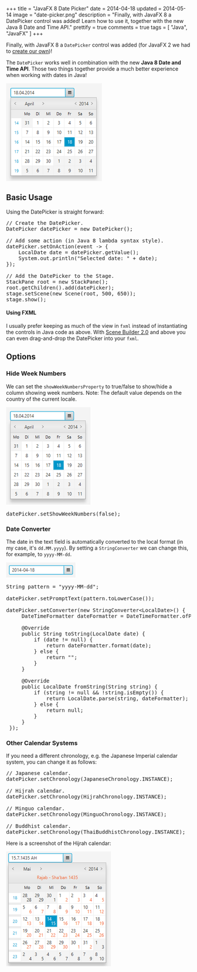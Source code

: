+++
title = "JavaFX 8 Date Picker"
date = 2014-04-18
updated = 2014-05-14
image = "date-picker.png"
description = "Finally, with JavaFX 8 a DatePicker control was added! Learn how to use it, together with the new Java 8 Date and Time API."
prettify = true
comments = true
tags = [ "Java", "JavaFX" ]
+++

Finally, with JavaFX 8 a `DatePicker` control was added (for JavaFX 2 we had to [create our own](/blog/javafx-2-date-picker))! 

The `DatePicker` works well in combination with the new **Java 8 Date and Time API**. Those two things together provide a much better experience when working with dates in Java!

![JavaFX Date Picker](date-picker.png)


## Basic Usage

Using the DatePicker is straight forward:

<pre class="prettyprint lang-java">
// Create the DatePicker.
DatePicker datePicker = new DatePicker();

// Add some action (in Java 8 lambda syntax style).
datePicker.setOnAction(event -> {
    LocalDate date = datePicker.getValue();
    System.out.println("Selected date: " + date);
});

// Add the DatePicker to the Stage.
StackPane root = new StackPane();
root.getChildren().add(datePicker);
stage.setScene(new Scene(root, 500, 650));
stage.show();
</pre>

#### Using FXML

I usually prefer keeping as much of the view in `fxml` instead of instantiating the controls in Java code as above. With [Scene Builder 2.0](http://www.oracle.com/technetwork/java/javase/downloads/javafxscenebuilder-info-2157684.html) and above you can even drag-and-drop the DatePicker into your `fxml`.


## Options

### Hide Week Numbers

We can set the `showWeekNumbersProperty` to true/false to show/hide a column showing week numbers. Note: The default value depends on the country of the current locale. 

![JavaFX Date Picker No Weeks](date-picker-no-weeks.png)

<pre class="prettyprint lang-java">
datePicker.setShowWeekNumbers(false);
</pre>


### Date Converter

The date in the text field is automatically converted to the local format (in my case, it's `dd.MM.yyyy`). By setting a `StringConverter` we can change this, for example, to `yyyy-MM-dd`.

![JavaFX Date Picker Converter](date-picker-converter.png)

<pre class="prettyprint lang-java">
String pattern = "yyyy-MM-dd";

datePicker.setPromptText(pattern.toLowerCase());

datePicker.setConverter(new StringConverter&lt;LocalDate&gt;() {
     DateTimeFormatter dateFormatter = DateTimeFormatter.ofPattern(pattern);

     @Override 
     public String toString(LocalDate date) {
         if (date != null) {
             return dateFormatter.format(date);
         } else {
             return "";
         }
     }

     @Override 
     public LocalDate fromString(String string) {
         if (string != null &amp;&amp; !string.isEmpty()) {
             return LocalDate.parse(string, dateFormatter);
         } else {
             return null;
         }
     }
 });
</pre>


### Other Calendar Systems

If you need a different chronology, e.g. the Japanese Imperial calendar system, you can change it as follows:

<pre class="prettyprint lang-java">
// Japanese calendar.
datePicker.setChronology(JapaneseChronology.INSTANCE);

// Hijrah calendar.
datePicker.setChronology(HijrahChronology.INSTANCE);

// Minguo calendar.
datePicker.setChronology(MinguoChronology.INSTANCE);

// Buddhist calendar.
datePicker.setChronology(ThaiBuddhistChronology.INSTANCE);
</pre>

Here is a screenshot of the Hijrah calendar:

![Hijrah Calendar](hijrah-calendar.png)



